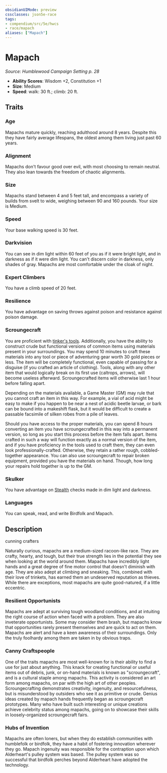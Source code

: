 ```yaml
---
obsidianUIMode: preview
cssclasses: json5e-race
tags:
- compendium/src/5e/hwcs
- race/mapach
aliases: ["Mapach"]
---
```

# Mapach
*Source: Humblewood Campaign Setting p. 28*  

- **Ability Scores**: Wisdom +2, Constitution +1
- **Size**: Medium
- **Speed**: walk: 30 ft.; climb: 20 ft.

## Traits

### Age

Mapachs mature quickly, reaching adulthood around 8 years. Despite this they have fairly average lifespans, the oldest among them living just past 60 years.

### Alignment

Mapachs don't favour good over evil, with most choosing to remain neutral. They also lean towards the freedom of chaotic alignments.

### Size

Mapachs stand between 4 and 5 feet tall, and encompass a variety of builds from svelt to wide, weighing between 90 and 160 pounds. Your size is Medium.

### Speed

Your base walking speed is 30 feet.

### Darkvision

You can see in dim light within 60 feet of you as if it were bright light, and in darkness as if it were dim light. You can't discern color in darkness, only shades of gray. Mapachs are most comfortable under the cloak of night.

### Expert Climbers

You have a climb speed of 20 feet.

### Resilience

You have advantage on saving throws against poison and resistance against poison damage.

### Scroungecraft

You are proficient with [tinker's tools](2-Mechanics/CLI/items/tinkers-tools.md). Additionally, you have the ability to construct crude but functional versions of common items using materials present in your surroundings. You may spend 10 minutes to craft these materials into any tool or piece of adventuring gear worth 30 gold pieces or less. The item will be completely functional, even capable of passing for a disguise (if you crafted an article of clothing). Tools, along with any other item that would logically break on its first use (caltrops, arrows), will become useless afterward. Scroungecrafted items will otherwise last 1 hour before falling apart.

Depending on the materials available, a Game Master (GM) may rule that you cannot craft an item in this way. For example, a vial of acid might be easy to make if you happen to be near a nest of acidic beetle larvae, or bark can be bound into a makeshift flask, but it would be difficult to create a passable facsimile of silken robes from a pile of leaves.

Should you have access to the proper materials, you can spend 8 hours converting an item you have scroungecrafted in this way into a permanent version, so long as you start this process before the item falls apart. Items crafted in such a way will function exactly as a normal version of the item, and if you have proficiency in the tools used to craft them, they can even look professionally-crafted. Otherwise, they retain a rather rough, cobbled-together appearance. You can also use scroungecraft to repair broken equipment, provided you have the materials on hand. Though, how long your repairs hold together is up to the GM.

### Skulker

You have advantage on [Stealth](2-Mechanics/CLI/rules/skills.md#Stealth) checks made in dim light and darkness.

### Languages

You can speak, read, and write Birdfolk and Mapach.

## Description

cunning crafters

Naturally curious, mapachs are a medium-sized racoon-like race. They are crafty, hearty, and tough, but their true strength lies in the potential they see when looking at the world around them. Mapachs have incredibly light hands and a great degree of fine motor control that doesn't diminish with age. They are also adept at climbing and sneaking. This, combined with their love of trinkets, has earned them an undeserved reputation as thieves. While there are exceptions, most mapachs are quite good-natured, if a little eccentric.

### Resilient Opportunists

Mapachs are adept at surviving tough woodland conditions, and at intuiting the right course of action when faced with a problem. They are also inveterate opportunists. Some may consider them brash, but mapachs know that opportunities rarely present themselves and are quick to act on them. Mapachs are alert and have a keen awareness of their surroundings. Only the truly foolhardy among them are taken in by obvious traps.

### Canny Craftspeople

One of the traits mapachs are most well-known for is their ability to find a use for just about anything. This knack for creating functional or useful items out of debris, junk, or on-hand materials is known as "scroungecraft", and is a cultural staple among mapachs. This activity is considered an art form among mapachs, on par with the high art of other peoples. Scroungecrafting demonstrates creativity, ingenuity, and resourcefulness, but is misunderstood by outsiders who see it as primitive or crude. Genius ideas created by mapach hands frequently began as scroungecraft prototypes. Many who have built such interesting or unique creations achieve celebrity status among mapachs, going on to showcase their skills in loosely-organized scroungecraft fairs.

### Hubs of Invention

Mapachs are often loners, but when they do establish communities with humblefolk or birdfolk, they have a habit of fostering innovation wherever they go. Mapach ingenuity was responsible for the contraption upon which Alderheart's pulley system was based. The pulley system was so successful that birdfolk perches beyond Alderheart have adopted the technology.